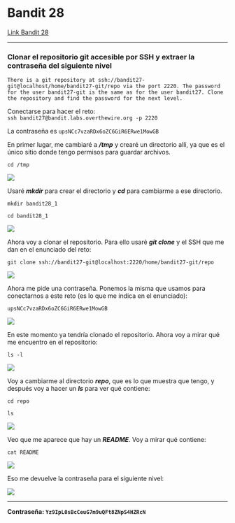 # Bandit 28

[Link Bandit 28](https://overthewire.org/wargames/bandit/bandit28.html)

---

### Clonar el repositorio git accesible por SSH y extraer la contraseña del siguiente nivel

```There is a git repository at ssh://bandit27-git@localhost/home/bandit27-git/repo via the port 2220. The password for the user bandit27-git is the same as for the user bandit27. Clone the repository and find the password for the next level.```

Conectarse para hacer el reto:  
```ssh bandit27@bandit.labs.overthewire.org -p 2220```

La contraseña es ```upsNCc7vzaRDx6oZC6GiR6ERwe1MowGB```

En primer lugar, me cambiaré a ***/tmp*** y crearé un directorio allí, ya que es el único sitio donde tengo permisos para guardar archivos.

```cd /tmp```

![](images/Bandit28/2025-08-11-22-58-06.png)

Usaré ***mkdir*** para crear el directorio y ***cd*** para cambiarme a ese directorio.

```mkdir bandit28_1```

```cd bandit28_1```

![](images/Bandit28/2025-08-11-23-06-40.png)

Ahora voy a clonar el repositorio. Para ello usaré ***git clone*** y el SSH que me dan en el enunciado del reto:

```git clone ssh://bandit27-git@localhost:2220/home/bandit27-git/repo```

![](images/Bandit28/2025-08-11-23-09-38.png)

Ahora me pide una contraseña. Ponemos la misma que usamos para conectarnos a este reto (es lo que me indica en el enunciado):

```upsNCc7vzaRDx6oZC6GiR6ERwe1MowGB```

![](images/Bandit28/2025-08-11-23-12-02.png)

En este momento ya tendría clonado el repositorio. Ahora voy a mirar qué me encuentro en el repositorio:

```ls -l```

![](images/Bandit28/2025-08-11-23-14-02.png)

Voy a cambiarme al directorio ***repo***, que es lo que muestra que tengo, y después voy a hacer un ***ls*** para ver qué contiene:

```cd repo```

```ls```

![](images/Bandit28/2025-08-11-23-15-57.png)

Veo que me aparece que hay un ***README***. Voy a mirar qué contiene:

```cat README```

![](images/Bandit28/2025-08-11-23-18-37.png)

Eso me devuelve la contraseña para el siguiente nivel:

![](images/Bandit28/2025-08-11-23-20-31.png)

---

**Contraseña: ```Yz9IpL0sBcCeuG7m9uQFt8ZNpS4HZRcN```**